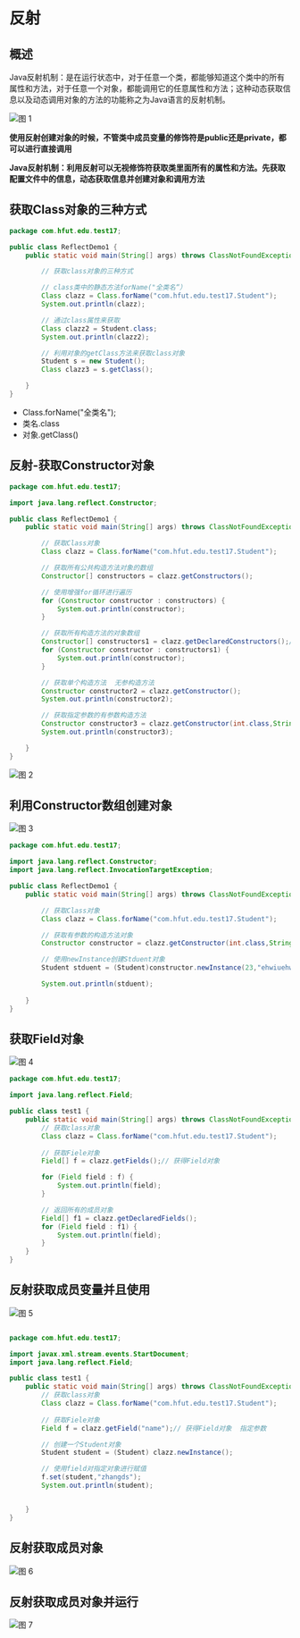 # 反射

## 概述

Java反射机制：是在运行状态中，对于任意一个类，都能够知道这个类中的所有属性和方法，对于任意一个对象，都能调用它的任意属性和方法；这种动态获取信息以及动态调用对象的方法的功能称之为Java语言的反射机制。

![图 1](../images/60f41b5d321e9815f44ad1dcaa6407fcbce053f4bfa76ff798c789efd1338ef3.png)  

**使用反射创建对象的时候，不管类中成员变量的修饰符是public还是private，都可以进行直接调用**


**Java反射机制：利用反射可以无视修饰符获取类里面所有的属性和方法。先获取配置文件中的信息，动态获取信息并创建对象和调用方法**


## 获取Class对象的三种方式

```java
package com.hfut.edu.test17;

public class ReflectDemo1 {
    public static void main(String[] args) throws ClassNotFoundException {

        // 获取class对象的三种方式

        // class类中的静态方法forName("全类名“）
        Class clazz = Class.forName("com.hfut.edu.test17.Student");
        System.out.println(clazz);

        // 通过class属性来获取
        Class clazz2 = Student.class;
        System.out.println(clazz2);

        // 利用对象的getClass方法来获取class对象
        Student s = new Student();
        Class clazz3 = s.getClass();

    }
}


```

* Class.forName("全类名");
* 类名.class
* 对象.getClass()

## 反射-获取Constructor对象

```java
package com.hfut.edu.test17;

import java.lang.reflect.Constructor;

public class ReflectDemo1 {
    public static void main(String[] args) throws ClassNotFoundException, NoSuchMethodException {

        // 获取Class对象
        Class clazz = Class.forName("com.hfut.edu.test17.Student");

        // 获取所有公共构造方法对象的数组
        Constructor[] constructors = clazz.getConstructors();

        // 使用增强for循环进行遍历
        for (Constructor constructor : constructors) {
            System.out.println(constructor);
        }

        // 获取所有构造方法的对象数组
        Constructor[] constructors1 = clazz.getDeclaredConstructors();// 私有构造方法也会获取
        for (Constructor constructor : constructors1) {
            System.out.println(constructor);
        }

        // 获取单个构造方法  无参构造方法
        Constructor constructor2 = clazz.getConstructor();
        System.out.println(constructor2);

        // 获取指定参数的有参数构造方法
        Constructor constructor3 = clazz.getConstructor(int.class,String.class);
        System.out.println(constructor3);

    }
}


```
![图 2](../images/eecde6032c974523d648f688763f43739b7e30c5f0fe58f23fe7e6170f00a87b.png)  

## 利用Constructor数组创建对象

![图 3](../images/de361325afaee2c6b04b756407f6267a9487d4486130215dcb559bde6da202ca.png)  

```java
package com.hfut.edu.test17;

import java.lang.reflect.Constructor;
import java.lang.reflect.InvocationTargetException;

public class ReflectDemo1 {
    public static void main(String[] args) throws ClassNotFoundException, NoSuchMethodException, InvocationTargetException, InstantiationException, IllegalAccessException {

        // 获取Class对象
        Class clazz = Class.forName("com.hfut.edu.test17.Student");

        // 获取有参数的构造方法对象
        Constructor constructor = clazz.getConstructor(int.class,String.class);

        // 使用newInstance创建Stduent对象
        Student stduent = (Student)constructor.newInstance(23,"ehwiuehwiu");

        System.out.println(stduent);
        
    }
}


```

## 获取Field对象

![图 4](../images/184cc7c07fa61c89c726455bb0dc84302cbadeb295f9349b14e039f99752172a.png)  

```java
package com.hfut.edu.test17;

import java.lang.reflect.Field;

public class test1 {
    public static void main(String[] args) throws ClassNotFoundException {
        // 获取class对象
        Class clazz = Class.forName("com.hfut.edu.test17.Student");
        
        // 获取Fiele对象
        Field[] f = clazz.getFields();// 获得Field对象

        for (Field field : f) {
            System.out.println(field);
        }

        // 返回所有的成员对象
        Field[] f1 = clazz.getDeclaredFields();
        for (Field field : f1) {
            System.out.println(field);
        }
    }
}


```


## 反射获取成员变量并且使用

![图 5](../images/45124d3732b1fd29d568525a10ec7b680efbcb283083c1534450f156c549cb50.png)  

```java

package com.hfut.edu.test17;

import javax.xml.stream.events.StartDocument;
import java.lang.reflect.Field;

public class test1 {
    public static void main(String[] args) throws ClassNotFoundException, NoSuchFieldException {
        // 获取class对象
        Class clazz = Class.forName("com.hfut.edu.test17.Student");
        
        // 获取Fiele对象
        Field f = clazz.getField("name");// 获得Field对象  指定参数

        // 创建一个Student对象
        Student student = (Student) clazz.newInstance();

        // 使用field对指定对象进行赋值
        f.set(student,"zhangds");
        System.out.println(student);


    }
}


```

## 反射获取成员对象
![图 6](../images/b8ad63e778bbf28a1afb81a4fc626f76bad6071e5431de488f3e5e59aa86d30b.png)  




## 反射获取成员对象并运行

![图 7](../images/afbb77002ce67583874251bb0a1011ea0730bf6d5b5828b9135b6a01392f13e0.png)  

